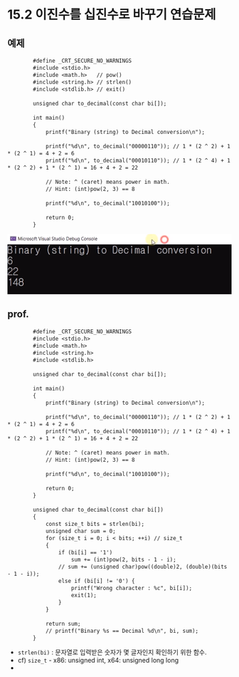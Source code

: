 # 15.2 이진수를 십진수로 바꾸기 연습문제
## 예제

            #define _CRT_SECURE_NO_WARNINGS
            #include <stdio.h>
            #include <math.h>   // pow()
            #include <string.h> // strlen()
            #include <stdlib.h> // exit()

            unsigned char to_decimal(const char bi[]);

            int main()
            {
                printf("Binary (string) to Decimal conversion\n");

                printf("%d\n", to_decimal("00000110")); // 1 * (2 ^ 2) + 1 * (2 ^ 1) = 4 + 2 = 6
                printf("%d\n", to_decimal("00010110")); // 1 * (2 ^ 4) + 1 * (2 ^ 2) + 1 * (2 ^ 1) = 16 + 4 + 2 = 22

                // Note: ^ (caret) means power in math.
                // Hint: (int)pow(2, 3) == 8

                printf("%d\n", to_decimal("10010100"));

                return 0;
            } 

![](../images/chapter15/bit7.png)

## prof.

            #define _CRT_SECURE_NO_WARNINGS
            #include <stdio.h>
            #include <math.h>
            #include <string.h>
            #include <stdlib.h>

            unsigned char to_decimal(const char bi[]);

            int main()
            {
                printf("Binary (string) to Decimal conversion\n");

                printf("%d\n", to_decimal("00000110")); // 1 * (2 ^ 2) + 1 * (2 ^ 1) = 4 + 2 = 6
                printf("%d\n", to_decimal("00010110")); // 1 * (2 ^ 4) + 1 * (2 ^ 2) + 1 * (2 ^ 1) = 16 + 4 + 2 = 22

                // Note: ^ (caret) means power in math.
                // Hint: (int)pow(2, 3) == 8

                printf("%d\n", to_decimal("10010100"));

                return 0;
            }

            unsigned char to_decimal(const char bi[])
            {
                const size_t bits = strlen(bi);
                unsigned char sum = 0;
                for (size_t i = 0; i < bits; ++i) // size_t
                {
                    if (bi[i] == '1')
                        sum += (int)pow(2, bits - 1 - i);
                    // sum += (unsigned char)pow((double)2, (double)(bits - 1 - i));
                    else if (bi[i] != '0') {
                        printf("Wrong character : %c", bi[i]);
                        exit(1);
                    }
                }

                return sum;
                // printf("Binary %s == Decimal %d\n", bi, sum);
            }
            
* `strlen(bi)` : 문자열로 입력받은 숫자가 몇 글자인지 확인하기 위한 함수.
* cf) `size_t` - x86: unsigned int, x64: unsigned long long
* 